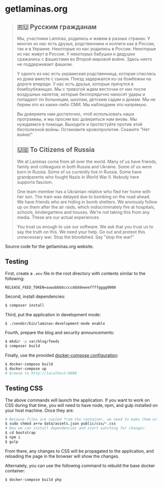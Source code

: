# getlaminas.org

> ## 🇷🇺 Русским гражданам
>
> Мы, участники Laminas, родились и живем в разных странах. У многих из нас есть друзья, родственники и коллеги как в России, так и в Украине. Некоторые из нас родились в России. Некоторые из нас живут в России. У некоторых бабушки и дедушки сражались с фашистами во Второй мировой войне. Здесь никто не поддерживает фашизм.
>
> У одного из нас есть украинская родственница, которая спаслась из дома вместе с сыном. Поезд задержался из-за бомбежки на дороге впереди. У нас есть друзья, которые прячутся в бомбоубежищах. Мы с тревогой ждем весточки от них после воздушных налетов, которые беспорядочно наносят удары и попадают по больницам, школам, детским садам и домам. Мы не берем это из каких-либо СМИ. Мы наблюдаем это напрямую.
>
> Вы доверяете нам достаточно, чтоб использовать наши программы, и мы просим вас довериться нам вновь. Мы нуждаемся в помощи. Выходите и протестуйте против этой бесполезной войны. Остановите кровопролитие. Скажите "Нет войне!"
>
> ## 🇺🇸 To Citizens of Russia
>
> We at Laminas come from all over the world. Many of us have friends, family and colleagues in both Russia and Ukraine. Some of us were born in Russia. Some of us currently live in Russia. Some have grandparents who fought Nazis in World War II. Nobody here supports fascism.
>
> One team member has a Ukrainian relative who fled her home with her son. The train was delayed due to bombing on the road ahead. We have friends who are hiding in bomb shelters. We anxiously follow up on them after the air raids, which indiscriminately fire at hospitals, schools, kindergartens and houses. We're not taking this from any media. These are our actual experiences.
>
> You trust us enough to use our software. We ask that you trust us to say the truth on this. We need your help. Go out and protest this unnecessary war. Stop the bloodshed. Say "stop the war!"

Source code for the getlaminas.org website.

## Testing

First, create a `.env` file in the root directory with contents similar to the
following:

```env
RELEASE_FEED_TOKEN=aaaabbbbccccddddeeeeffffgggg0000
```

Second, install dependencies:

```bash
$ composer install
```

Third, put the application in development mode:

```bash
$ ./vendor/bin/laminas-development-mode enable
```

Fourth, prepare the blog and security announcements:

```bash
$ mkdir -p var/blog/feeds
$ composer build
```

Finally, use the provided [docker-compose configuration](docker-compose.yml):

```bash
$ docker-compose build
$ docker-compose up
# browse to http://localhost:8080
```

## Testing CSS

The above commands will launch the application. If you want to work on CSS
during that time, you will need to have node, npm, and gulp installed on your
host machine. Once they are:

```bash
# Because files are copied from the container, we need to make them writable:
$ sudo chmod a+rw data/assets.json public/css/*.css
# Now we can install dependencies and start watching for changes:
$ cd bootstrap
$ npm i
$ gulp
```

From there, any changes to CSS will be propagated to the application, and
reloading the page in the browser will show the changes.

Alternately, you can use the following command to rebuild the base docker
container:

```bash
$ docker-compose build php
```
